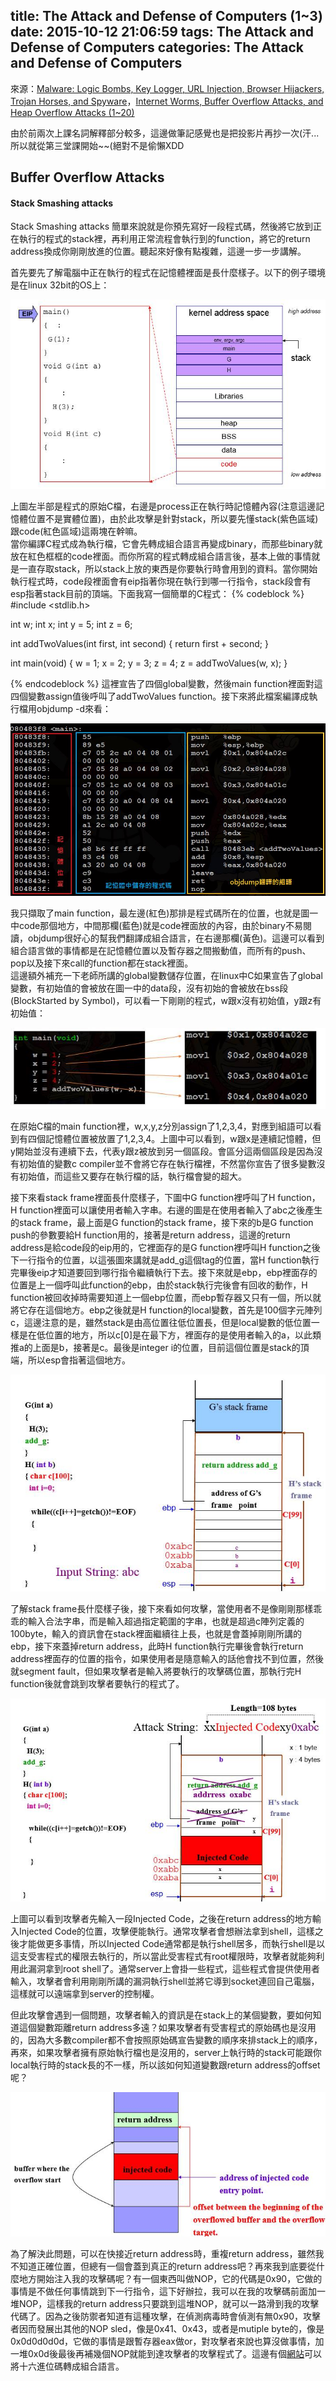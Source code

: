 title: The Attack and Defense of Computers (1~3)
date: 2015-10-12 21:06:59
tags: The Attack and Defense of Computers
categories: The Attack and Defense of Computers
---
來源：[Malware: Logic Bombs, Key Logger, URL Injection, Browser Hijackers, Trojan Horses, and Spyware](http://www.csie.ncu.edu.tw/~hsufh/COURSES/FALL2015/1_malware.ppt)，[Internet Worms, Buffer Overflow Attacks, and Heap Overflow Attacks (1~20)](http://www.csie.ncu.edu.tw/~hsufh/COURSES/FALL2015/2_BOA.ppt)

由於前兩次上課名詞解釋部分較多，這邊做筆記感覺也是把投影片再抄一次(汗...  
所以就從第三堂課開始~~(絕對不是偷懶XDD

<h2> Buffer Overflow Attacks </h2>
<h4> Stack Smashing attacks </h4>
Stack Smashing attacks 簡單來說就是你預先寫好一段程式碼，然後將它放到正在執行的程式的stack裡，再利用正常流程會執行到的function，將它的return address換成你剛剛放進的位置。聽起來好像有點複雜，這邊一步一步講解。

首先要先了解電腦中正在執行的程式在記憶體裡面是長什麼樣子。以下的例子環境是在linux 32bit的OS上：

![圖一](/images/code_memory.jpg)

上圖左半部是程式的原始C檔，右邊是process正在執行時記憶體內容(注意這邊記憶體位置不是實體位置)，由於此攻擊是針對stack，所以要先懂stack(紫色區域)跟code(紅色區域)這兩塊在幹嘛。  
當你編譯C程式成為執行檔，它會先轉成組合語言再變成binary，而那些binary就放在紅色框框的code裡面。而你所寫的程式轉成組合語言後，基本上做的事情就是一直存取stack，所以stack上放的東西是你要執行時會用到的資料。當你開始執行程式時，code段裡面會有eip指著你現在執行到哪一行指令，stack段會有esp指著stack目前的頂端。下面我寫一個簡單的C程式：
{% codeblock %}
#include <stdlib.h>

int w;
int x;
int y = 5;
int z = 6;

int addTwoValues(int first, int second)
{
    return first + second;
}

int main(void)
{
    w = 1;
    x = 2;
    y = 3;
    z = 4;
    z = addTwoValues(w, x);
}

{% endcodeblock %}
這裡宣告了四個global變數，然後main function裡面對這四個變數assign值後呼叫了addTwoValues function。接下來將此檔案編譯成執行檔用objdump -d來看：

![objdump file](/images/add_od.jpg)

我只擷取了main function，最左邊(紅色)那排是程式碼所在的位置，也就是圖一中code那個地方，中間那欄(藍色)就是code裡面放的內容，由於binary不易閱讀，objdump很好心的幫我們翻譯成組合語言，在右邊那欄(黃色)。這邊可以看到組合語言做的事情都是在記憶體位置以及暫存器之間搬動值，而所有的push、pop以及接下來call的function都在stack裡面。  
這邊額外補充一下老師所講的global變數儲存位置，在linux中C如果宣告了global變數，有初始值的會被放在圖一中的data段，沒有初始的會被放在bss段(BlockStarted by Symbol)，可以看一下剛剛的程式，w跟x沒有初始值，y跟z有初始值：

![](/images/cvsas.jpg)

在原始C檔的main function裡，w,x,y,z分別assign了1,2,3,4，對應到組語可以看到有四個記憶體位置被放置了1,2,3,4。上圖中可以看到，w跟x是連續記憶體，但y開始並沒有連續下去，代表y跟z被放到另一個區段。會區分這兩個區段是因為沒有初始值的變數c compiler並不會將它存在執行檔裡，不然當你宣告了很多變數沒有初始值，而這些又要存在執行檔的話，執行檔會變的超大。

接下來看stack frame裡面長什麼樣子，下圖中G function裡呼叫了H function，H function裡面可以讓使用者輸入字串。右邊的圖是在使用者輸入了abc之後產生的stack frame，最上面是G function的stack frame，接下來的b是G function push的參數要給H function用的，接著是return address，這邊的return address是給code段的eip用的，它裡面存的是G function裡呼叫H function之後下一行指令的位置，以這張圖來講就是add_g這個tag的位置，當H function執行完畢後eip才知道要回到哪行指令繼續執行下去。接下來就是ebp，ebp裡面存的位置是上一個呼叫此function的ebp，由於stack執行完後會有回收的動作，H function被回收掉時需要知道上一個ebp位置，而ebp暫存器又只有一個，所以就將它存在這個地方。ebp之後就是H function的local變數，首先是100個字元陣列c，這邊注意的是，雖然stack是由高位置往低位置長，但是local變數的低位置一樣是在低位置的地方，所以c[0]是在最下方，裡面存的是使用者輸入的a，以此類推a的上面是b，接著是c。最後是integer i的位置，目前這個位置是stack的頂端，所以esp會指著這個地方。

![stack frame](/images/sf.jpg)

了解stack frame長什麼樣子後，接下來看如何攻擊，當使用者不是像剛剛那樣乖乖的輸入合法字串，而是輸入超過指定範圍的字串，也就是超過c陣列定義的100byte，輸入的資訊會在stack裡面繼續往上長，也就是會蓋掉剛剛所講的ebp，接下來蓋掉return address，此時H function執行完畢後會執行return address裡面存的位置的指令，如果使用者是隨意輸入的話他會找不到位置，然後就segment fault，但如果攻擊者是輸入將要執行的攻擊碼位置，那執行完H function後就會跳到攻擊者要執行的程式了。

![stack smashing attack](/images/sf_attack.jpg)

上圖可以看到攻擊者先輸入一段Injected Code，之後在return address的地方輸入Injected Code的位置，攻擊便能執行。通常攻擊者會想辦法拿到shell，這樣之後才能做更多事情，所以Injected Code通常都是執行shell居多，而執行shell是以這支受害程式的權限去執行的，所以當此受害程式有root權限時，攻擊者就能夠利用此漏洞拿到root shell了。通常server上會掛一些程式，這些程式會提供使用者輸入，攻擊者會利用剛剛所講的漏洞執行shell並將它導到socket連回自己電腦，這樣就可以遠端拿到server的控制權。

但此攻擊會遇到一個問題，攻擊者輸入的資訊是在stack上的某個變數，要如何知道這個變數距離return address多遠？如果攻擊者有受害程式的原始碼也是沒用的，因為大多數compiler都不會按照原始碼宣告變數的順序來排stack上的順序，再來，如果攻擊者擁有原始執行檔也是沒用的，server上執行時的stack可能跟你local執行時的stack長的不一樣，所以該如何知道變數跟return address的offset呢？

![buffer offset](/images/buf_offset.jpg)

為了解決此問題，可以在快接近return address時，重複return address，雖然我不知道正確位置，但總有一個會蓋到真正的return address吧？再來我到底要從什麼地方開始注入我的攻擊碼呢？有一個東西叫做NOP，它的代碼是0x90，它做的事情是不做任何事情跳到下一行指令，這下好辦拉，我可以在我的攻擊碼前面加一堆NOP，這樣我的return address只要跳到這堆NOP，就可以一路滑到我的攻擊代碼了。因為之後防禦者知道有這種攻擊，在偵測病毒時會偵測有無0x90，攻擊者因而發展出其他的NOP sled，像是0x41、0x43，或者是mutiple byte的，像是0x0d0d0d0d，它做的事情是跟暫存器eax做or，對攻擊者來說也算沒做事情，加一堆0x0d後最後再補幾個NOP就能到達攻擊者的攻擊程式了。這邊有個[網站](https://www.onlinedisassembler.com/odaweb/)可以將十六進位碼轉成組合語言。
